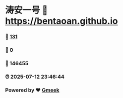 # 涛安一号 :link: https://bentaoan.github.io 
### :page_facing_up: [131](https://bentaoan.github.io/tag.html) 
### :speech_balloon: 0 
### :hibiscus: 146455 
### :alarm_clock: 2025-07-12 23:46:44 
### Powered by :heart: [Gmeek](https://github.com/Meekdai/Gmeek)
